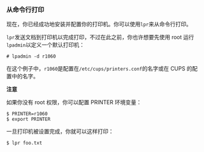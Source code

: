 ### 从命令行打印

现在，你已经成功地安装并配置你的打印机。你可以使用`lpr`来从命令行打印。

`lpr`发送文档到打印机以完成打印，不过在此之前，你也许想要先使用 root 运行`lpadmin`以定义一个默认打印机：

```
# lpadmin -d r1060
```

在这个例子中，`r1060`是配置在`/etc/cups/printers.conf`的名字或在 CUPS 的配置中的名字。

**注意**

如果你没有 root 权限，你可以配置 PRINTER 环境变量：

```
$ PRINTER=r1060
$ export PRINTER
```

一旦打印机被设置完成，你就可以这样打印：

```
$ lpr foo.txt
```
